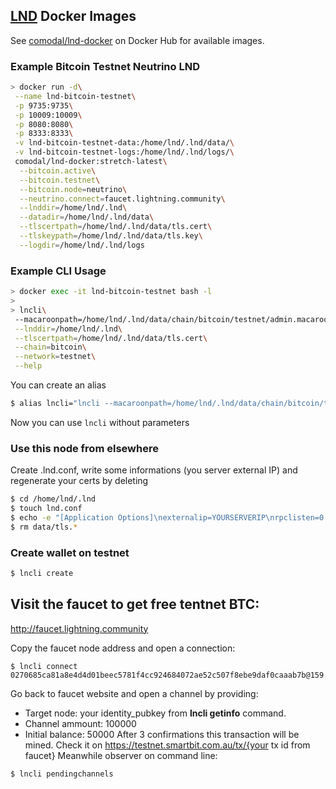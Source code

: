 ## [LND](https://github.com/LightningNetwork/lnd) Docker Images

See [comodal/lnd-docker](https://hub.docker.com/r/comodal/lnd-docker/tags/) on Docker Hub for available images.

### Example Bitcoin Testnet Neutrino LND

```sh
> docker run -d\
 --name lnd-bitcoin-testnet\
 -p 9735:9735\
 -p 10009:10009\
 -p 8080:8080\
 -p 8333:8333\
 -v lnd-bitcoin-testnet-data:/home/lnd/.lnd/data/\
 -v lnd-bitcoin-testnet-logs:/home/lnd/.lnd/logs/\
 comodal/lnd-docker:stretch-latest\
  --bitcoin.active\
  --bitcoin.testnet\
  --bitcoin.node=neutrino\
  --neutrino.connect=faucet.lightning.community\
  --lnddir=/home/lnd/.lnd\
  --datadir=/home/lnd/.lnd/data\
  --tlscertpath=/home/lnd/.lnd/data/tls.cert\
  --tlskeypath=/home/lnd/.lnd/data/tls.key\
  --logdir=/home/lnd/.lnd/logs
```

### Example CLI Usage

```sh
> docker exec -it lnd-bitcoin-testnet bash -l
>
> lncli\
 --macaroonpath=/home/lnd/.lnd/data/chain/bitcoin/testnet/admin.macaroon\
 --lnddir=/home/lnd/.lnd\
 --tlscertpath=/home/lnd/.lnd/data/tls.cert\
 --chain=bitcoin\
 --network=testnet\
 --help
```

You can create an alias

```sh
$ alias lncli="lncli --macaroonpath=/home/lnd/.lnd/data/chain/bitcoin/testnet/admin.macaroon --lnddir=/home/lnd/.lnd --tlscertpath=/home/lnd/.lnd/data/tls.cert --chain=bitcoin --network=testnet"
```
Now you can use `lncli` without parameters

### Use this node from elsewhere
Create .lnd.conf, write some informations (you server external IP) and regenerate your certs by deleting
```sh
$ cd /home/lnd/.lnd
$ touch lnd.conf
$ echo -e "[Application Options]\nexternalip=YOURSERVERIP\nrpclisten=0.0.0.0:10009\ntlsextraip=YOURSERVERIP" > lnd.conf
$ rm data/tls.*
```

### Create wallet on testnet
```sh
$ lncli create
```

## Visit the faucet to get free tentnet BTC:
http://faucet.lightning.community

Copy the faucet node address and open a connection:
```
$ lncli connect 0270685ca81a8e4d4d01beec5781f4cc924684072ae52c507f8ebe9daf0caaab7b@159.203.125.125
```
Go back to faucet website and open a channel by providing:
* Target node: your identity_pubkey from **lncli getinfo** command.
* Channel ammount: 100000
* Initial balance: 50000 
After 3 confirmations this transaction will be mined. Check it on 
https://testnet.smartbit.com.au/tx/{your tx id from faucet}
Meanwhile observer on command line:
```sh
$ lncli pendingchannels
```
